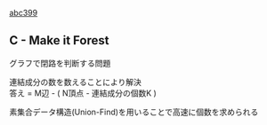 [abc399](https://atcoder.jp/contests/abc399)

## C - Make it Forest

グラフで閉路を判断する問題  

連結成分の数を数えることにより解決  
答え = M辺 - ( N頂点 - 連結成分の個数K )

素集合データ構造(Union-Find)を用いることで高速に個数を求められる

